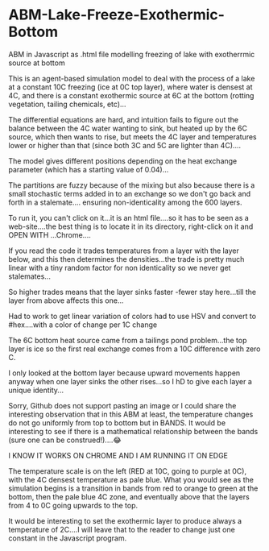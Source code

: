 # ABM-Lake-Freeze-Exothermic-Bottom
ABM in Javascript as .html file modelling freezing of lake with exotherrmic source at bottom


This is an agent-based simulation model to deal with the process of a lake at a constant 10C freezing (ice at 0C top layer), where water is densest at 4C, and there is a constant exothermic source at 6C at the bottom (rotting vegetation, tailing chemicals, etc)...

The differential equations are hard, and intuition fails to figure out the balance between the 4C water wanting to sink, but heated up by the 6C source, which then wants to rise, but meets the 4C layer and temperatures lower or higher than that (since both 3C and 5C are lighter than 4C)....

The model gives different positions depending on the heat exchange parameter (which has a starting value of 0.04)...

The partitions are fuzzy because of the mixing but also because there is a small stochastic terms added in to an exchange so we don't go back and forth in a stalemate.... ensuring non-identicality among the 600 layers.

To run it, you can't click on it...it is an html file....so it has to be seen as a web-site....the best thing is to locate it in its directory, right-click on it and OPEN WITH ...Chrome....

If you read the code it trades temperatures from a layer with the layer below, and this then determines the densities...the trade is pretty much linear with a tiny random factor for non identicality so we never get stalemates...

So higher trades means that the layer sinks faster -fewer stay here...till the layer from above affects this one...

Had to work to get linear variation of colors had to use HSV and convert to
#hex....with a color of change per 1C change 

The 6C bottom heat source came from a tailings pond problem...the top layer is ice so the first real exchange comes from a 10C difference with zero C.

I only looked at the bottom layer because upward movements happen anyway when one layer sinks  the other rises...so I hD to give each layer a unique identity...

Sorry, Github does not support pasting an image or I could share the interesting observation that in this ABM at least, the temperature changes do not go uniformly from top to bottom but in BANDS. It would be interesting to see if there is a mathematical relationship between the bands (sure one can be construed!)....😂

I KNOW IT WORKS ON CHROME AND I AM RUNNING IT ON EDGE

The temperature scale is on the left (RED at 10C, going to purple at 0C), with the 4C densest temperature as pale blue. What you would see as the simulation begins is a transition in bands from red to orange to green at the bottom, then the pale blue 4C zone, and eventually above that the layers from 4 to 0C going upwards to the top.

It would be interesting to set the exothermic layer to produce always a temperature of 2C....I will leave that to the reader to change just one constant in the Javascript program.
